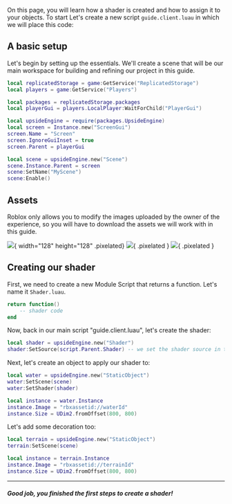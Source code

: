 On this page, you will learn how a shader is created and how to assign it to your objects. 
To start Let's create a new script `guide.client.luau` in which we will place this code:

## A basic setup

Let's begin by setting up the essentials. We'll create a scene that will be our main workspace for building and refining our project in this guide.
```lua
local replicatedStorage = game:GetService("ReplicatedStorage")
local players = game:GetService("Players")

local packages = replicatedStorage.packages
local playerGui = players.LocalPlayer:WaitForChild("PlayerGui")

local upsideEngine = require(packages.UpsideEngine)
local screen = Instance.new("ScreenGui")
screen.Name = "Screen"
screen.IgnoreGuiInset = true
screen.Parent = playerGui

local scene = upsideEngine.new("Scene")
scene.Instance.Parent = screen
scene:SetName("MyScene") 
scene:Enable()
```

## Assets
Roblox only allows you to modify the images uploaded by the owner of the experience, so you will have to download the assets we will work with in this guide.

![](../../assets/camera.png){ width="128" height="128" .pixelated}
![](../../assets/water.png){ .pixelated }
![](../../assets/terrain.png){ .pixelated }

## Creating our shader
First, we need to create a new Module Script that returns a function. Let's name it `Shader.luau`.

```lua
return function()
    -- shader code
end
```

Now, back in our main script "guide.client.luau", let's create the shader:

```lua
local shader = upsideEngine.new("Shader")
shader:SetSource(script.Parent.Shader) -- we set the shader source in the module script created previously
```

Next, let's create an object to apply our shader to:

```lua
local water = upsideEngine.new("StaticObject")
water:SetScene(scene)
water:SetShader(shader)

local instance = water.Instance
instance.Image = "rbxassetid://waterId"
instance.Size = UDim2.fromOffset(800, 800)
```

Let's add some decoration too:
```lua
local terrain = upsideEngine.new("StaticObject")
terrain:SetScene(scene)

local instance = terrain.Instance
instance.Image = "rbxassetid://terrainId"
instance.Size = UDim2.fromOffset(800, 800)
```
___
##### Good job, you finished the first steps to create a shader!